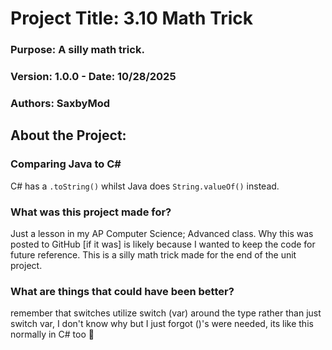 # Project Title: 3.10 Math Trick
### Purpose: A silly math trick.
### Version: 1.0.0 - Date: 10/28/2025
### Authors: SaxbyMod

## About the Project:
### Comparing Java to C#
C# has a `.toString()` whilst Java does `String.valueOf()` instead.
### What was this project made for?
Just a lesson in my AP Computer Science; Advanced class. Why this was posted to GitHub [if it was] is likely because I wanted to keep the code for future reference. This is a silly math trick made for the end of the unit project.
### What are things that could have been better?
remember that switches utilize switch (var) around the type rather than just switch var, I don't know why but I just forgot ()'s were needed, its like this normally in C# too :shrug:
